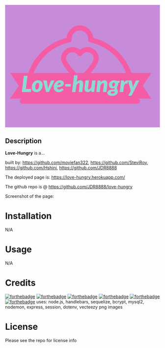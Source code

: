 ![icon](./public/images/Love-hungry-1.png)


## Description 
**Love-Hungry** is a...



built by: 
https://github.com/moviefan322, https://github.com/SteviRoy, https://github.com/Hshini, https://github.com/JDR8888 

The deployed page is: https://love-hungry.herokuapp.com/

The github repo is @ https://github.com/JDR8888/love-hungry 

Screenshot of the page:  




# Installation
N/A
# Usage
N/A
# Credits   
[![forthebadge](https://forthebadge.com/images/badges/powered-by-coffee.svg)](https://forthebadge.com)  [![forthebadge](https://forthebadge.com/images/badges/uses-html.svg)](https://forthebadge.com) [![forthebadge](https://forthebadge.com/images/badges/uses-css.svg)](https://forthebadge.com) [![forthebadge](https://forthebadge.com/images/badges/uses-js.svg)](https://forthebadge.com) [![forthebadge](https://forthebadge.com/images/badges/gluten-free.svg)](https://forthebadge.com) 
[![forthebadge](https://forthebadge.com/images/badges/uses-badges.svg)](https://forthebadge.com) 
  uses: node.js, handlebars, sequelize, bcrypt, mysql2, nodemon, express, session, dotenv, vecteezy png images
# License
Please see the repo for license info